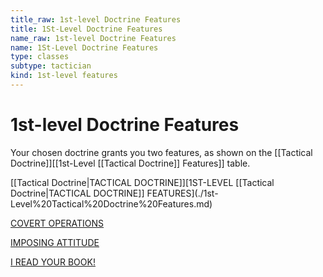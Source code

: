 ```yaml
---
title_raw: 1st-level Doctrine Features
title: 1St-Level Doctrine Features
name_raw: 1st-level Doctrine Features
name: 1St-Level Doctrine Features
type: classes
subtype: tactician
kind: 1st-level features
---
```


# 1st-level Doctrine Features

Your chosen doctrine grants you two features, as shown on the [[Tactical Doctrine]]\[\[1st-Level [[Tactical Doctrine]] Features\]\] table.

[[Tactical Doctrine|TACTICAL DOCTRINE]]\[1ST-LEVEL [[Tactical Doctrine|TACTICAL DOCTRINE]] FEATURES\](./1st-Level%20Tactical%20Doctrine%20Features.md)

[COVERT OPERATIONS](./Covert%20Operations.md)

[IMPOSING ATTITUDE](./Imposing%20Attitude.md)

[I READ YOUR BOOK!](./I%20Read%20Your%20BOOK!.md)

